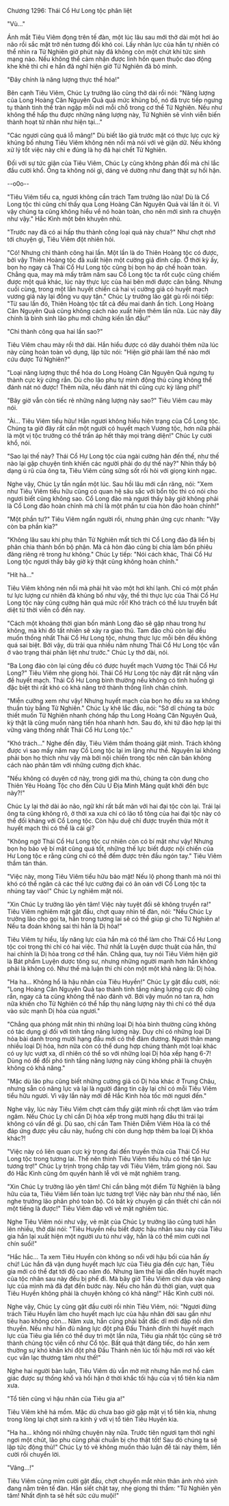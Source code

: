 




Chương 1296: Thái Cổ Hư Long tộc phân liệt


"Vù…"

Ánh mắt Tiêu Viêm đọng trên tế đàn, một lúc lâu sau mới thở dài một hơi ảo não rồi sắc mặt trở nên tương đối khó coi. Lấy nhãn lực của hắn tự nhiên có thể nhìn ra Tử Nghiên giờ phút này đã không còn một chút khí tức sinh mạng nào. Nếu không thể cảm nhận được linh hồn quen thuộc dao động khe khẽ thì chỉ e hắn đã nghĩ hiện giờ Tử Nghiên đã bỏ mình.

"Đây chính là năng lượng thực thể hóa!"

Bên cạnh Tiêu Viêm, Chúc Ly trưởng lão cũng thở dài rồi nói: "Năng lượng của Long Hoàng Căn Nguyên Quả quá mức khủng bố, nó đã trực tiếp ngưng tụ thành tinh thể tràn ngập mỗi nơi mỗi chỗ trong cơ thể Tử Nghiên. Nếu như không thể hấp thu được những năng lượng này, Tử Nghiên sẽ vĩnh viễn biến thành hoạt tử nhân như hiện tại…"

"Các ngươi cũng quá lỗ mãng!" Dù biết lão giả trước mặt có thực lực cực kỳ khủng bố nhưng Tiêu Viêm không nén nổi mà nói với vẻ giận dữ. Nếu không xử lý tốt việc này chỉ e đúng là họ đã hại chết Tử Nghiên.

Đối với sự tức giận của Tiêu Viêm, Chúc Ly cũng không phản đối mà chỉ lắc đầu cười khổ. Ông ta không nói gì, dáng vẻ dường như đang thật sự hối hận.

--o0o--

"Tiêu Viêm tiểu ca, ngươi không cần trách Tam trưởng lão nữa! Dù là Cổ Long tộc thì cũng chỉ thấy qua Long Hoàng Căn Nguyên Quả vài lần ít ỏi. Vì vậy chúng ta cũng không hiểu về nó hoàn toàn, cho nên mới sinh ra chuyện như vậy." Hắc Kình một bên khuyên nhủ.

"Trước nay đã có ai hấp thu thành công loại quả này chưa?" Như chợt nhớ tới chuyện gì, Tiêu Viêm đột nhiên hỏi.

"Có! Nhưng chỉ thành công hai lần. Một lần là do Thiên Hoàng tộc có được, bởi vậy Thiên Hoàng tộc đã xuất hiện một cường giả đỉnh cấp. Ở thời kỳ ấy, bọn họ ngay cả Thái Cổ Hư Long tộc cũng bị bọn họ áp chế hoàn toàn. Chẳng qua, may mà mấy trăm năm sau Cổ Long tộc ta rốt cuộc cũng chiếm được một quả khác, lúc này thực lực của hai bên mới được cân bằng. Nhưng cuối cùng, trong một lần huyết chiến cả hai vị cường giả có huyết mạch vương giả này lại đồng vu quy tận." Chúc Ly trưởng lão gật gù rồi nói tiếp: "Từ sau lần đó, Thiên Hoàng tộc tất cả đều mai danh ẩn tích. Long Hoàng Căn Nguyên Quả cũng không cách nào xuất hiện thêm lần nữa. Lúc này đây chính là bình sinh lão phu mới chứng kiến lần đầu!"

"Chỉ thành công qua hai lần sao?"

Tiêu Viêm chau mày rồi thở dài. Hắn hiểu được có dây dưahỏi thêm nữa lúc này cũng hoàn toàn vô dụng, lập tức nói: "Hiện giờ phải làm thế nào mới cứu được Tử Nghiên?"

"Loại năng lượng thực thể hóa do Long Hoàng Căn Nguyên Quả ngưng tụ thành cực kỳ cứng rắn. Dù cho lão phu tự mình động thủ cũng không thể đánh nát nó được! Thêm nữa, nếu đánh nát thì cũng cực kỳ lãng phí!"

"Bây giờ vẫn còn tiếc rẻ những năng lượng này sao?" Tiêu Viêm cau mày nói.

"Ài… Tiêu Viêm tiểu hữu! Hẳn ngươi không hiểu hiện trạng của Cổ Long tộc. Chúng ta giờ đây rất cần một người có huyết mạch Vương tộc, hơn nữa phải là một vị tộc trưởng có thể trấn áp hết thảy mọi tràng diện!" Chúc Ly cười khổ, nói.

"Sao lại thế này? Thái Cổ Hư Long tộc của ngài cường hãn đến thế, như thế nào lại gặp chuyện tình khiến các người phải do dự thế này?" Nhìn thấy bộ dạng ủ rũ của ông ta, Tiêu Viêm cũng sững sốt rồi hỏi với giọng kinh ngạc.

Nghe vậy, Chúc Ly tần ngần một lúc. Sau hồi lâu mới cắn răng, nói: "Xem như Tiêu Viêm tiểu hữu cũng có quan hệ sâu sắc với bổn tộc thì có nói cho ngươi biết cũng không sao. Cổ Long đảo mà ngươi thấy bây giờ không phải là Cổ Long đảo hoàn chỉnh mà chỉ là một phần tư của hòn đảo hoàn chỉnh!"

"Một phần tư?" Tiêu Viêm ngẩn người rồi, nhưng phản ứng cực nhanh: "Vậy còn ba phần kia?"

"Không lâu sau khi phụ thân Tử Nghiên mất tích thì Cổ Long đảo đã liền bị phân chia thành bốn bộ phận. Mà cả hòn đảo cũng bị chia làm bốn phiêu đãng riêng rẽ trong hư không." Chúc Ly tiếp: "Nói cách khác, Thái Cổ Hư Long tộc ngươi thấy bây giờ kỳ thật cũng không hoàn chỉnh."

"Hít hà…"

Tiêu Viêm không nén nổi mà phải hít vào một hơi khí lạnh. Chỉ có một phần tư lực lượng cư nhiên đã khủng bố như vậy, thế thì thực lực của Thái Cổ Hư Long tộc này cũng cường hãn quá mức rồi! Khó trách có thể lưu truyền bất diệt từ thời viễn cổ đến nay.

"Cách một khoảng thời gian bốn mảnh Long đảo sẽ gặp nhau trong hư không, mà khi đó tất nhiên sẽ xảy ra giao thủ. Tam đảo chủ còn lại đều muốn thống nhất Thái Cổ Hư Long tộc, nhưng thực lực mỗi bên đều không quá sai biệt. Bởi vậy, dù trải qua nhiều năm nhưng Thái Cổ Hư Long tộc vẫn ở vào trạng thái phân liệt như trước." Chúc Ly thở dài, nói.

"Ba Long đảo còn lại cũng đều có được huyết mạch Vương tộc Thái Cổ Hư Long?" Tiêu Viêm nhẹ giọng hỏi. Thái Cổ Hư Long tộc này đặt rất nặng vấn đề huyết mạch. Thái Cổ Hư Long bình thường nếu không có tình huống gì đặc biệt thì rất khó có khả năng trở thành thống lĩnh chân chính.

"Miễn cưỡng xem như vậy! Nhưng huyết mạch của bọn họ đều xa xa không thuần túy bằng Tử Nghiên." Chúc Ly khẽ lắc đầu, nói: "Sở dĩ chúng ta bức thiết muốn Tử Nghiên nhanh chóng hấp thu Long Hoàng Căn Nguyên Quả, kỳ thật là cũng muốn nàng tiến hóa nhanh hơn. Sau đó, khi tứ đảo hợp lại thì vững vàng thống nhất Thái Cổ Hư Long tộc."

"Khó trách…" Nghe đến đây, Tiêu Viêm thầm thoáng giật mình. Trách không được vì sao mấy năm nay Cổ Long tộc lại im lặng như thế. Nguyên lai không phải bọn họ thích như vậy mà bởi nội chiến trong tộc nên căn bản không cách nào phân tâm với những cường địch khác.

"Nếu không có duyên cớ này, trong giới ma thú, chúng ta còn dung cho Thiên Yêu Hoàng Tộc cho đến Cửu U Địa Minh Mãng quật khởi đến bực này?!"

Chúc Ly lại thở dài ảo não, ngữ khí rất bất mãn với hai đại tộc còn lại. Trái lại ông ta cũng không rõ, ở thời xa xưa chỉ có lão tổ tông của hai đại tộc này có thể đối kháng với Cổ Long tộc. Còn hậu duệ chỉ được truyền thừa một ít huyết mạch thì có thể là cái gì?

"Không ngờ Thái Cổ Hư Long tộc cư nhiên còn có bí mật như vậy! Nhưng bọn họ bảo vệ bí mật cũng quá tốt, những thế lực biết được nội chiến của Hư Long tộc e rằng cũng chỉ có thể đếm được trên đầu ngón tay." Tiêu Viêm thầm tán thán.

"Việc này, mong Tiêu Viêm tiểu hữu bảo mật! Nếu lộ phong thanh mà nói thì khó có thể ngăn cả các thế lực cường đại có ân oán với Cổ Long tộc ta nhúng tay vào!" Chúc Ly nghiêm mặt nói.

"Xin Chúc Ly trưởng lão yên tâm! Việc này tuyệt đối sẽ không truyền ra!" Tiêu Viêm nghiêm mặt gật đầu, chợt quay nhìn tế đàn, nói: "Nếu Chúc Ly trưởng lão cho gọi ta, hẳn trong tương lai sẽ có thể giúp gì cho Tử Nghiên a! Nếu ta đoán không sai thì hẳn là Dị hỏa!"

Tiêu Viêm tự hiểu, lấy năng lực của hắn mà có thể làm cho Thái Cổ Hư Long tộc coi trọng thì chỉ có hai việc. Thứ nhất là Luyện dược thuật của hắn, thứ hai chính là Dị hỏa trong cơ thể hắn. Chẳng qua, tuy nói Tiêu Viêm hiện giờ là Bát phẩm Luyện dược tông sư, nhưng những người mạnh hơn hắn không phải là không có. Như thế mà luận thỉ chỉ còn một một khả năng là: Dị hỏa.

"Ha ha… Không hổ là hậu nhân của Tiêu Huyền!" Chúc Ly gật đầu cười, nói: "Long Hoàng Căn Nguyên Quả tạo thành tinh tầng năng lượng cực độ cứng rắn, ngay cả ta cũng không thể nào đánh vỡ. Bởi vậy muốn nó tan ra, hơn nữa khiến cho Tử Nghiên có thể hấp thụ năng lượng này thì chỉ có thể dựa vào sức mạnh Dị hỏa của ngươi."

"Chẳng qua phóng mắt nhìn thì những loại Dị hỏa bình thường cũng không có tác dụng gì đối với tinh tầng năng lượng này. Duy chỉ có những loại Dị hỏa bài danh trong mười hạng đầu mới có thể đảm đương. Ngươi thân mang nhiều loại Dị hỏa, hơn nữa còn có thể dung hợp chúng thành một loại khác có uy lực vượt xa, dĩ nhiên có thể so với những loại Dị hỏa xếp hạng 6-7! Dùng nó để đối phó tinh tầng năng lượng này cũng không phải là chuyện không có khả năng."

"Mặc dù lão phu cũng biết những cường giả có Dị hỏa khác ở Trung Châu, nhưng sẵn có năng lực và lại là người đáng tin cậy lại chỉ có mỗi Tiêu Viêm tiểu hữu ngươi. Vì vậy lần này mới để Hắc Kình hỏa tốc mời ngươi đến."

Nghe vậy, lúc này Tiêu Viêm chợt cảm thấy giật mình rồi chợt lâm vào trầm ngâm. Nếu Chúc Ly chỉ cần Dị hỏa xếp trong mười hạng đầu thì trái lại không có vấn đề gì. Dù sao, chỉ cần Tam Thiên Diễm Viêm Hỏa là có thể đáp ứng được yêu cầu này, huống chi còn dung hợp thêm ba loại Dị khỏa khác?!

"Việc này có liên quan cực kỳ trọng đại đến truyền thừa của Thái Cổ Hư Long tộc trong tương lai. Thế nên thỉnh Tiêu Viêm tiểu hữu có thể tận lực tương trợ!" Chúc Ly trịnh trọng chắp tay với Tiêu Viêm, trầm giọng nói. Sau đó Hắc Kình cũng ôm quyền hành lễ với vẻ mặt nghiêm trang.

"Xin Chúc Ly trưởng lão yên tâm! Chỉ cần bằng một điểm Tử Nghiên là bằng hữu của ta, Tiêu Viêm liền toàn lực tương trợ! Việc này bàn như thế nào, liền nghe trưởng lão phân phó toàn bộ. Có bất kỳ chuyện gì cần thiết chỉ cần nói một tiếng là được!" Tiêu Viêm đáp với vẻ mặt nghiêm túc.

Nghe Tiêu Viêm nói như vậy, vẻ mặt của Chúc Ly trưởng lão cũng tươi hẳn lên nhiều, thở dài nói: "Tiêu Huyền nếu biết được hậu nhân sau này của Tiêu gia hắn lại xuất hiện một người ưu tú như vậy, hẳn là có thể mỉm cười nơi chín suối!"

"Hắc hắc… Ta xem Tiêu Huyền còn không so nổi với hậu bối của hắn ấy chứ! Lúc hắn đã vận dụng huyết mạch lực của Tiêu gia đến cực hạn, Tiêu gia mới có thể đạt tới độ cao năm đó. Nhưng làm thế lại dẫn đến huyết mạch của tộc nhân sau này đều bị phế đi. Mà bây giờ Tiêu Viêm chỉ dựa vào năng lực của mình mà đã đạt đến bước này. Nếu cho hắn đủ thời gian, vượt qua Tiêu Huyền không phải là chuyện không có khả năng!" Hắc Kình cười nói.

Nghe vậy, Chúc Ly cũng gật đầu cười rồi nhìn Tiêu Viêm, nói: "Ngươi đừng trách Tiêu Huyền làm cho huyết mạch lực của hậu nhân đời sau gần như tiêu hao không còn… Năm xưa, hắn cũng phải bất đắc dĩ mới đập nồi dìm thuyền. Nếu như hắn đủ năng lực đột phá Đấu Thánh đỉnh thì huyết mạch lực của Tiêu gia liền có thể duy trì một lần nữa, Tiêu gia nhất tộc cũng sẽ trở thành chủng tộc viễn cổ như Cổ tộc. Bất quá thật đáng tiếc, do hắn xem thường sự khó khăn khi đột phá Đấu Thánh nên lúc tối hậu mới rơi vào kết cục vẫn lạc thương tâm như thế!"

Nghe hai người bàn luận, Tiêu Viêm dù vẫn mờ mịt nhưng hắn mơ hồ cảm giác được sự thống khổ và hối hận ở thời khắc tối hậu của vị tổ tiên kia năm xưa.

"Tổ tiên cũng vì hậu nhân của Tiêu gia a!"

Tiêu Viêm khẽ há mồm. Mặc dù chưa bao giờ gặp mặt vị tổ tiên kia, nhưng trong lòng lại chợt sinh ra kính ý với vị tổ tiên Tiêu Huyền kia.

"Ha ha… không nói những chuyện này nữa. Trước tiên ngươi tạm thời nghỉ ngơi một chút, lão phu cũng phải chuẩn bị cho thật tốt! Sau đó chúng ta sẽ lập tức động thủ!" Chúc Ly tỏ vẻ không muốn thảo luận đề tài này thêm, liền cười rồi chuyển lời.

"Vâng…!"

Tiêu Viêm cũng mỉm cười gật đầu, chợt chuyển mắt nhìn thân ảnh nhỏ xinh đang nằm trên tế đàn. Hắn siết chặt tay, nhẹ giọng thì thầm: "Tử Nghiên yên tâm! Nhất định ta sẽ hết sức cứu muội!"




